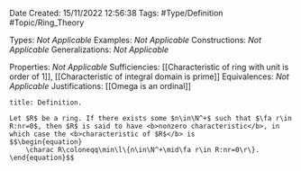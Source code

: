 <div class="topSpace"></div>

Date Created: 15/11/2022 12:56:38
Tags: #Type/Definition #Topic/Ring_Theory

Types: <i>Not Applicable</i>
Examples: <i>Not Applicable</i>
Constructions: <i>Not Applicable</i>
Generalizations: <i>Not Applicable</i>

Properties: <i>Not Applicable</i>
Sufficiencies: [[Characteristic of ring with unit is order of 1]], [[Characteristic of integral domain is prime]]
Equivalences: <i>Not Applicable</i>
Justifications: [[Omega is an ordinal]]

``` ad-Definition
title: Definition.

Let $R$ be a ring. If there exists some $n\in\N^+$ such that $\fa r\in R:nr=0$, then $R$ is said to have <b>nonzero characteristic</b>, in which case the <b>characteristic of $R$</b> is
$$\begin{equation}
    \charac R\coloneqq\min\l\{n\in\N^+\mid\fa r\in R:nr=0\r\}.
\end{equation}$$

```
